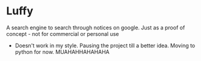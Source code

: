 # Luffy
A search engine to search through notices on google. Just as a proof of concept - not for commercial or personal use


* Doesn't work in my style. Pausing the project till a better idea. Moving to python for now. MUAHAHHAHAHAHA
